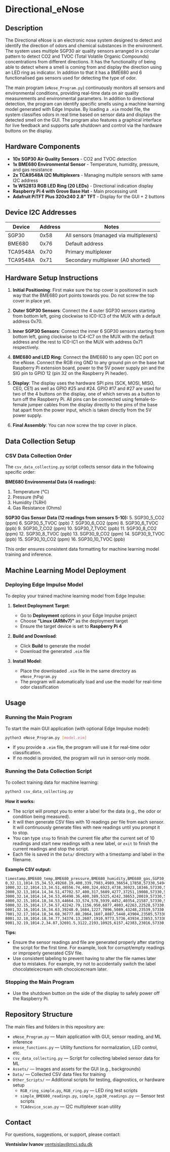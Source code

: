 # Directional_eNose

## Description

The Directional eNose is an electronic nose system designed to detect and identify the direction of odors and chemical substances in the environment. The system uses multiple SGP30 air quality sensors arranged in a circular pattern to detect CO2 and TVOC (Total Volatile Organic Compounds) concentrations from different directions. It has the functionality of being able to detect where a smell is coming from and display the direction using an LED ring as indicator. In addition to that it has a BME680 and 6 functionalised gas sensors used for detecting the type of odor.

The main program (`eNose_Program.py`) continuously monitors all sensors and environmental conditions, providing real-time data on air quality measurements and environmental parameters. In addition to directional detection, the program can identify specific smells using a machine learning model generated with Edge Impulse. By loading a `.eim` model file, the system classifies odors in real time based on sensor data and displays the detected smell on the GUI. The program also features a graphical interface for live feedback and supports safe shutdown and control via the hardware buttons on the display.

## Hardware Components

- **10x SGP30 Air Quality Sensors** - CO2 and TVOC detection
- **1x BME680 Environmental Sensor** - Temperature, humidity, pressure, and gas resistance
- **2x TCA9548A I2C Multiplexers** - Managing multiple sensors with same I2C address
- **1x WS2813 RGB LED Ring (20 LEDs)** - Directional indication display
- **Raspberry Pi 4 with Grove Base Hat** - Main processing unit
- **Adafruit PiTFT Plus 320x240 2.8" TFT** - Display for the GUI + 2 buttons

## Device I2C Addresses

| Device | Address | Notes |
|--------|---------|-------|
| SGP30 | 0x58 | All sensors (managed via multiplexers) |
| BME680 | 0x76 | Default address |
| TCA9548A | 0x70 | Primary multiplexer |
| TCA9548A | 0x71 | Secondary multiplexer (A0 shorted) |

## Hardware Setup Instructions

1. **Initial Positioning**: First make sure the top cover is positioned in such way that the BME680 port points towards you. Do not screw the top cover in place yet.

2. **Outer SGP30 Sensors**: Connect the 4 outer SGP30 sensors starting from bottom left, going clockwise to IC0-IC3 of the MUX with a default address 0x70.

3. **Inner SGP30 Sensors**: Connect the inner 6 SGP30 sensors starting from bottom left, going clockwise to IC4-IC7 on the MUX with the default address and the rest to IC0-IC1 on the MUX with address 0x71 respectively.

4. **BME680 and LED Ring**: Connect the BME680 to any open I2C port on the eNose. Connect the RGB ring GND to any ground pin on the base hat Raspberry Pi extension board, power to the 5V power supply pin and the SIG pin to GPIO 12 (pin 32 on the Raspberry Pi header).

5. **Display**: The display uses the hardware SPI pins (SCK, MOSI, MISO, CE0, CE1) as well as GPIO
#25 and #24. GPIO #17 and #27 are used for two of the 4 buttons on the display, one of which serves as a button to turn off the Raspberry Pi. All pins can be connected using female-to-female jumper cables from the display directly to the pins of the base hat apart from the power input, which is taken directly from the 5V power supply.

6. **Final Assembly**: You can now screw the top cover in place.

## Data Collection Setup

### CSV Data Collection Order

The `csv_data_collecting.py` script collects sensor data in the following specific order:

**BME680 Environmental Data (4 readings):**
1. Temperature (°C)
2. Pressure (hPa)  
3. Humidity (%RH)
4. Gas Resistance (Ohms)

**SGP30 Gas Sensor Data (12 readings from sensors 5-10):**
5. SGP30_5_CO2 (ppm)
6. SGP30_5_TVOC (ppb)
7. SGP30_6_CO2 (ppm)
8. SGP30_6_TVOC (ppb)
9. SGP30_7_CO2 (ppm)
10. SGP30_7_TVOC (ppb)
11. SGP30_8_CO2 (ppm)
12. SGP30_8_TVOC (ppb)
13. SGP30_9_CO2 (ppm)
14. SGP30_9_TVOC (ppb)
15. SGP30_10_CO2 (ppm)
16. SGP30_10_TVOC (ppb)

This order ensures consistent data formatting for machine learning model training and inference.

## Machine Learning Model Deployment

### Deploying Edge Impulse Model

To deploy your trained machine learning model from Edge Impulse:

1. **Select Deployment Target**: 
   - Go to **Deployment** options in your Edge Impulse project
   - Choose **"Linux (ARMv7)"** as the deployment target
   - Ensure the target device is set to **Raspberry Pi 4**

2. **Build and Download**:
   - Click **Build** to generate the model
   - Download the generated `.eim` file

3. **Install Model**:
   - Place the downloaded `.eim` file in the same directory as `eNose_Program.py`
   - The program will automatically load and use the model for real-time odor classification

## Usage

### Running the Main Program

To start the main GUI application (with optional Edge Impulse model):

```bash
python3 eNose_Program.py [model.eim]
```

- If you provide a `.eim` file, the program will use it for real-time odor classification.
- If no model is provided, the program will run in sensor-only mode.

### Running the Data Collection Script

To collect training data for machine learning:

```bash
python3 csv_data_collecting.py
```

**How it works:**
- The script will prompt you to enter a label for the data (e.g., the odor or condition being measured).
- It will then generate CSV files with 10 readings per file from each sensor. It will continuously generate files with new readings until you prompt it to stop.
- You can type `stop` to finish the current file after the current set of 10 readings and start new readings with a new label, or `exit` to finish the current readings and stop the script.
- Each file is saved in the `Data/` directory with a timestamp and label in the filename.

**Example CSV output:**

```
timestamp,BME680_temp,BME680_pressure,BME680_humidity,BME680_gas,SGP30_5_CO2,SGP30_5_TVOC,SGP30_6_CO2,SGP30_6_TVOC,SGP30_7_CO2,SGP30_7_TVOC,SGP30_8_CO2,SGP30_8_TVOC,SGP30_9_CO2,SGP30_9_TVOC,SGP30_10_CO2,SGP30_10_TVOC
0,32.11,1014.15,34.53,49268.19,400,339,7983,4989,36654,17858,57330,54946,57330,57630,9512,6980
1000,32.12,1014.13,34.51,48556.74,400,324,6923,4738,36923,18346,57330,55399,57330,57142,9373,6915
2000,32.13,1014.14,34.51,47702.57,400,317,5609,4277,37251,19008,57330,54667,57330,57734,9547,7025
3000,32.14,1014.14,34.53,46490.36,400,389,5325,4242,38653,20019,57330,53795,57330,58292,10323,7644
4000,32.15,1014.18,34.53,44664.33,574,578,5939,4452,40354,21587,57330,52087,57330,59024,11070,8139
5000,32.15,1014.17,34.57,42242.79,1156,950,6877,4803,42263,22528,57330,50833,57330,59303,11325,8308
6001,32.16,1014.16,34.63,39248.0,1684,1227,7896,5089,43248,23539,57330,46719,57330,59442,11354,8387
7001,32.17,1014.18,34.68,36777.88,2064,1607,8887,5440,43904,23505,57330,43094,57330,60000,11528,8545
8001,32.18,1014.18,34.77,34374.13,2607,1910,9773,5736,43934,23853,57330,41874,57330,60000,12442,9006
9001,32.19,1014.2,34.87,32691.5,3122,2193,10925,6157,42383,23016,57330,40689,57330,60000,14192,9749
```

**Tips:**
- Ensure the sensor readings and file are generated properly after starting the script for the first time. For example, look for corrupt/empty readings or improperly generated CSV file.
- Use consistent labeling to prevent having to alter the file names later due to mistakes. For example, try not to accidentally switch the label chocolateicecream with chocoicecream later.

### Stopping the Main Program

- Use the shutdown button on the side of the display to safely power off the Raspberry Pi.

## Repository Structure

The main files and folders in this repository are:

- `eNose_Program.py` — Main application with GUI, sensor reading, and ML inference
- `enose_functions.py` — Utility functions for normalization, LED control, etc.
- `csv_data_collecting.py` — Script for collecting labeled sensor data for ML
- `Assets/` — Images and assets for the GUI (e.g., backgrounds)
- `Data/` — Collected CSV data files for training
- `Other_Scripts/` — Additional scripts for testing, diagnostics, or hardware setup
    - `RGB_ring_simple.py`, `RGB_ring.py` — LED ring test scripts
    - `simple_BME680_readings.py`, `simple_sgp30_readings.py` — Sensor test scripts
    - `TCAdevice_scan.py` — I2C multiplexer scan utility

## Contact

For questions, suggestions, or support, please contact:

**Ventsislav Ivanov**
ventsislav@mci.sdu.dk
